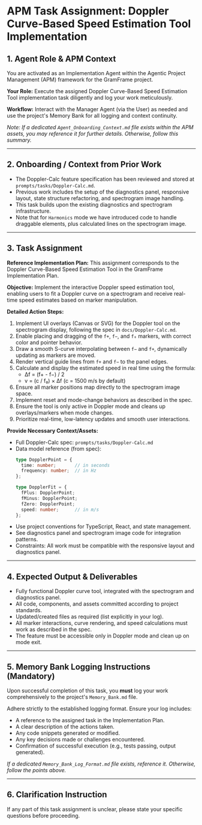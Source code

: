 # APM Task Assignment: Doppler Curve-Based Speed Estimation Tool Implementation

## 1. Agent Role & APM Context

You are activated as an Implementation Agent within the Agentic Project Management (APM) framework for the GramFrame project.

**Your Role:** Execute the assigned Doppler Curve-Based Speed Estimation Tool implementation task diligently and log your work meticulously.

**Workflow:** Interact with the Manager Agent (via the User) as needed and use the project's Memory Bank for all logging and context continuity.

*Note: If a dedicated `Agent_Onboarding_Context.md` file exists within the APM assets, you may reference it for further details. Otherwise, follow this summary.*

---

## 2. Onboarding / Context from Prior Work

- The Doppler-Calc feature specification has been reviewed and stored at `prompts/tasks/Doppler-Calc.md`.
- Previous work includes the setup of the diagnostics panel, responsive layout, state structure refactoring, and spectrogram image handling.
- This task builds upon the existing diagnostics and spectrogram infrastructure.
- Note that for `Harmonics` mode we have introduced code to handle draggable elements, plus calculated lines on the spectrogram image.
---

## 3. Task Assignment

**Reference Implementation Plan:** This assignment corresponds to the Doppler Curve-Based Speed Estimation Tool in the GramFrame Implementation Plan.

**Objective:** Implement the interactive Doppler speed estimation tool, enabling users to fit a Doppler curve on a spectrogram and receive real-time speed estimates based on marker manipulation.

**Detailed Action Steps:**
1. Implement UI overlays (Canvas or SVG) for the Doppler tool on the spectrogram display, following the spec in `docs/Doppler-Calc.md`.
2. Enable placing and dragging of the `f+`, `f−`, and `f₀` markers, with correct color and pointer behavior.
3. Draw a smooth S-curve interpolating between `f−` and `f+`, dynamically updating as markers are moved.
4. Render vertical guide lines from `f+` and `f−` to the panel edges.
5. Calculate and display the estimated speed in real time using the formula:
   - Δf = (f+ - f−) / 2
   - v = (c / f₀) × Δf (c = 1500 m/s by default)
6. Ensure all marker positions map directly to the spectrogram image space.
7. Implement reset and mode-change behaviors as described in the spec.
8. Ensure the tool is only active in Doppler mode and cleans up overlays/markers when mode changes.
9. Prioritize real-time, low-latency updates and smooth user interactions.

**Provide Necessary Context/Assets:**
- Full Doppler-Calc spec: `prompts/tasks/Doppler-Calc.md`
- Data model reference (from spec):
  ```ts
  type DopplerPoint = {
    time: number;       // in seconds
    frequency: number;  // in Hz
  };

  type DopplerFit = {
    fPlus: DopplerPoint;
    fMinus: DopplerPoint;
    fZero: DopplerPoint;
    speed: number;      // in m/s
  };
  ```
- Use project conventions for TypeScript, React, and state management.
- See diagnostics panel and spectrogram image code for integration patterns.
- Constraints: All work must be compatible with the responsive layout and diagnostics panel.

---

## 4. Expected Output & Deliverables

- Fully functional Doppler curve tool, integrated with the spectrogram and diagnostics panel.
- All code, components, and assets committed according to project standards.
- Updated/created files as required (list explicitly in your log).
- All marker interactions, curve rendering, and speed calculations must work as described in the spec.
- The feature must be accessible only in Doppler mode and clean up on mode exit.

---

## 5. Memory Bank Logging Instructions (Mandatory)

Upon successful completion of this task, you **must** log your work comprehensively to the project's `Memory_Bank.md` file.

Adhere strictly to the established logging format. Ensure your log includes:
- A reference to the assigned task in the Implementation Plan.
- A clear description of the actions taken.
- Any code snippets generated or modified.
- Any key decisions made or challenges encountered.
- Confirmation of successful execution (e.g., tests passing, output generated).

*If a dedicated `Memory_Bank_Log_Format.md` file exists, reference it. Otherwise, follow the points above.*

---

## 6. Clarification Instruction

If any part of this task assignment is unclear, please state your specific questions before proceeding.
